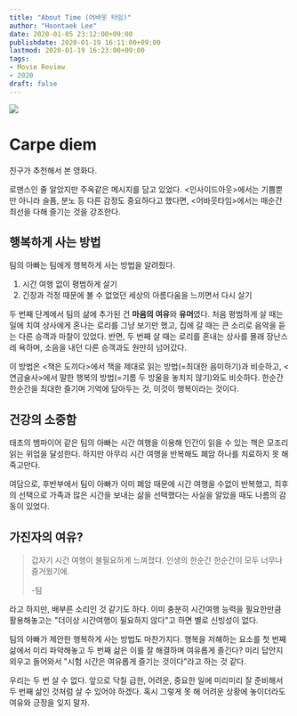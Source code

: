 ```yaml
---
title: "About Time (어바웃 타임)"
author: "Hoontaek Lee"
date: 2020-01-05 23:12:00+09:00
publishdate: 2020-01-19 16:11:00+09:00
lastmod: 2020-01-19 16:23:00+09:00
tags:
- Movie Review
- 2020
draft: false
---
```


![](https://movie-phinf.pstatic.net/20130828_195/1377677053775aFJQA_JPEG/movie_image.jpg?type=m665_443_2)

# Carpe diem

친구가 추천해서 본 영화다.

로맨스인 줄 알았지만 주옥같은 메시지를 담고 있었다. <인사이드아웃>에서는 기쁨뿐만 아니라 슬픔, 분노 등 다른 감정도 중요하다고 했다면, <어바웃타임>에서는 매순간 최선을 다해 즐기는 것을 강조한다.

## 행복하게 사는 방법

팀의 아빠는 팀에게 행복하게 사는 방법을 알려줬다.

1. 시간 여행 없이 평범하게 살기
2. 긴장과 걱정 때문에 볼 수 없었던 세상의 아름다움을 느끼면서 다시 살기

두 번째 단계에서 팀의 삶에 추가된 건 **마음의 여유**와 **유머**였다. 처음 평범하게 살 때는 일에 치여 상사에게 혼나는 로리를 그냥 보기만 했고, 집에 갈 때는 큰 소리로 음악을 듣는 다른 승객과 마찰이 있었다. 반면, 두 번째 살 때는 로리를 혼내는 상사를 몰래 장난스레 욕하며, 소음을 내던 다른 승객과도 원만히 넘어갔다.

이 방법은 <책은 도끼다>에서 책을 제대로 읽는 방법(=최대한 음미하기)과 비슷하고, <연금술사>에서 말한 행복의 방법(=기름 두 방울을 놓치지 않기)와도 비슷하다. 한순간 한순간을 최대한 즐기며 기억에 담아두는 것, 이것이 행복이라는 것이다.

## 건강의 소중함
태초의 뱀파이어 같은 팀의 아빠는 시간 여행을 이용해 인간이 읽을 수 있는 책은 모조리 읽는 위업을 달성한다. 하지만 아무리 시간 여행을 반복해도 폐암 하나를 치료하지 못 해 죽고만다.

여담으로, 후반부에서 팀이 아빠가 이미 폐암 때문에 시간 여행을 수없이 반복했고, 최후의 선택으로 가족과 많은 시간을 보내는 삶을 선택했다는 사실을 알았을 때도 나름의 감동이 있었다.

## 가진자의 여유?
> 갑자기 시간 여행이 불필요하게 느껴졌다. 인생의 한순간 한순간이 모두 너무나 즐거웠기에. 
>
> -팀

라고 하지만, 배부른 소리인 것 같기도 하다. 이미 충분히 시간여행 능력을 필요한만큼 활용해놓고는 "더이상 시간여행이 필요하지 않다"고 하면 별로 신빙성이 없다.

팀의 아빠가 제안한 행복하게 사는 방법도 마찬가지다. 행복을 저해하는 요소를 첫 번째 삶에서 미리 파악해놓고 두 번째 삶은 이를 잘 해결하며 여유롭게 즐긴다? 미리 답안지 외우고 들어와서 "시험 시간은 여유롭게 즐기는 것이다"라고 하는 것 같다.

우리는 두 번 살 수 없다. 앞으로 닥칠 급한, 어려운, 중요한 일에 미리미리 잘 준비해서 두 번째 삶인 것처럼 살 수 있어야 하겠다. 혹시 그렇게 못 해 어려운 상황에 놓이더라도 여유와 긍정을 잊지 말자. 